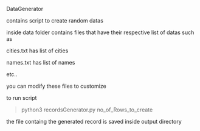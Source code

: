 DataGenerator

contains script to create random datas

inside data folder contains files that have their respective list of datas such as

cities.txt has list of cities

names.txt has list of names

etc..

you can modify these files to customize

to run script

> python3 recordsGenerator.py no_of_Rows_to_create

the file containg the generated record is saved inside output directory

